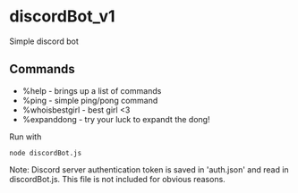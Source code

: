 # discordBot_v1
Simple discord bot

## Commands
* %help - brings up a list of commands
* %ping - simple ping/pong command
* %whoisbestgirl - best girl <3
* %expanddong - try your luck to expandt the dong!

Run with 
```
node discordBot.js
```

Note: Discord server authentication token is saved in 'auth.json' and read in discordBot.js. This file is not included for obvious reasons.
